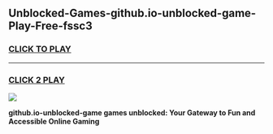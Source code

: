 
## Unblocked-Games-github.io-unblocked-game-Play-Free-fssc3
<h3>
<a href="https://premium76.site?title=github.io-unblocked-game&ref=18A1">CLICK TO PLAY</a></h3>
<hr>

<h3>
<a href="https://premium76.site?title=github.io-unblocked-game&ref=18A1">CLICK 2 PLAY</a>
  
</h3>

<a href="https://premium76.site?title=github.io-unblocked-game&ref=18A1"><img src="https://clearcache.store/games.png"></a>


**github.io-unblocked-game games unblocked: Your Gateway to Fun and Accessible Online Gaming**
